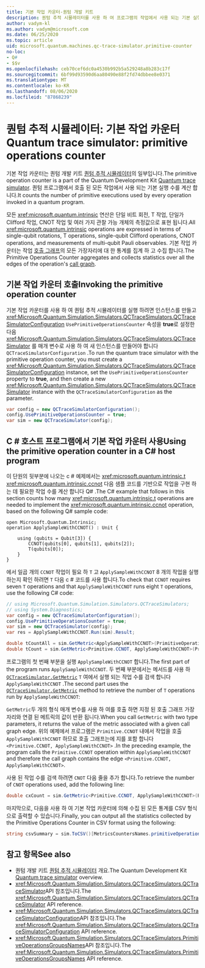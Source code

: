 ```yaml
---
title: 기본 작업 카운터-퀀텀 개발 키트
description: 퀀텀 추적 시뮬레이터를 사용 하 여 프로그램의 작업에서 사용 되는 기본 실행을 추적 하는 Microsoft QDK 기본 작업 카운터에 대해 알아봅니다 Q# .
author: vadym-kl
ms.author: vadym@microsoft.com
ms.date: 06/25/2020
ms.topic: article
uid: microsoft.quantum.machines.qc-trace-simulator.primitive-counter
no-loc:
- Q#
- $$v
ms.openlocfilehash: ceb70cef6dc0a4530b992b5a529248a8b283c17f
ms.sourcegitcommit: 6bf99d93590d6aa80490e88f2fd74dbbee8e0371
ms.translationtype: MT
ms.contentlocale: ko-KR
ms.lasthandoff: 08/06/2020
ms.locfileid: "87868239"
---
```

# <a name="quantum-trace-simulator-primitive-operations-counter"></a><span data-ttu-id="47cd7-103">퀀텀 추적 시뮬레이터: 기본 작업 카운터</span><span class="sxs-lookup"><span data-stu-id="47cd7-103">Quantum trace simulator: primitive operations counter</span></span>

<span data-ttu-id="47cd7-104">기본 작업 카운터는 퀀텀 개발 키트 [퀀텀 추적 시뮬레이터](xref:microsoft.quantum.machines.qc-trace-simulator.intro)의 일부입니다.</span><span class="sxs-lookup"><span data-stu-id="47cd7-104">The primitive operation counter is a part of the Quantum Development Kit [Quantum trace simulator](xref:microsoft.quantum.machines.qc-trace-simulator.intro).</span></span> <span data-ttu-id="47cd7-105">퀀텀 프로그램에서 호출 된 모든 작업에서 사용 되는 기본 실행 수를 계산 합니다.</span><span class="sxs-lookup"><span data-stu-id="47cd7-105">It counts the number of primitive executions used by every operation invoked in a quantum program.</span></span> 

<span data-ttu-id="47cd7-106">모든 <xref:microsoft.quantum.intrinsic> 연산은 단일 비트 회전, T 작업, 단일가 Clifford 작업, CNOT 작업 및 여러 가지 관찰 가능 개체의 측정값으로 표현 됩니다.</span><span class="sxs-lookup"><span data-stu-id="47cd7-106">All <xref:microsoft.quantum.intrinsic> operations are expressed in terms of single-qubit rotations, T operations, single-qubit Clifford operations, CNOT operations, and measurements of multi-qubit Pauli observables.</span></span> <span data-ttu-id="47cd7-107">기본 작업 카운터는 작업 [호출 그래프](https://en.wikipedia.org/wiki/Call_graph)의 모든 가장자리에 대 한 통계를 집계 하 고 수집 합니다.</span><span class="sxs-lookup"><span data-stu-id="47cd7-107">The Primitive Operations Counter aggregates and collects statistics over all the edges of the operation's [call graph](https://en.wikipedia.org/wiki/Call_graph).</span></span>

## <a name="invoking-the-primitive-operation-counter"></a><span data-ttu-id="47cd7-108">기본 작업 카운터 호출</span><span class="sxs-lookup"><span data-stu-id="47cd7-108">Invoking the primitive operation counter</span></span>

<span data-ttu-id="47cd7-109">기본 작업 카운터를 사용 하 여 퀀텀 추적 시뮬레이터를 실행 하려면 인스턴스를 만들고 <xref:Microsoft.Quantum.Simulation.Simulators.QCTraceSimulators.QCTraceSimulatorConfiguration> `UsePrimitiveOperationsCounter` 속성을 **true**로 설정한 다음 <xref:Microsoft.Quantum.Simulation.Simulators.QCTraceSimulators.QCTraceSimulator> 를 매개 변수로 사용 하 여 새 인스턴스를 만들어야 합니다 `QCTraceSimulatorConfiguration` .</span><span class="sxs-lookup"><span data-stu-id="47cd7-109">To run the quantum trace simulator with the primitive operation counter, you must create a <xref:Microsoft.Quantum.Simulation.Simulators.QCTraceSimulators.QCTraceSimulatorConfiguration> instance, set the `UsePrimitiveOperationsCounter` property to **true**, and then create a new <xref:Microsoft.Quantum.Simulation.Simulators.QCTraceSimulators.QCTraceSimulator> instance with the `QCTraceSimulatorConfiguration` as the parameter.</span></span>

```csharp
var config = new QCTraceSimulatorConfiguration();
config.UsePrimitiveOperationsCounter = true;
var sim = new QCTraceSimulator(config);
```

## <a name="using-the-primitive-operation-counter-in-a-c-host-program"></a><span data-ttu-id="47cd7-110">C # 호스트 프로그램에서 기본 작업 카운터 사용</span><span class="sxs-lookup"><span data-stu-id="47cd7-110">Using the primitive operation counter in a C# host program</span></span>

<span data-ttu-id="47cd7-111">이 단원의 뒷부분에 나오는 c # 예제에서는 <xref:microsoft.quantum.intrinsic.t> <xref:microsoft.quantum.intrinsic.ccnot> 다음 샘플 코드를 기반으로 작업을 구현 하는 데 필요한 작업 수를 계산 합니다 Q# .</span><span class="sxs-lookup"><span data-stu-id="47cd7-111">The C# example that follows in this section counts how many <xref:microsoft.quantum.intrinsic.t> operations are needed to implement the <xref:microsoft.quantum.intrinsic.ccnot> operation, based on the following Q# sample code:</span></span>

```qsharp
open Microsoft.Quantum.Intrinsic;
operation ApplySampleWithCCNOT() : Unit {

    using (qubits = Qubit[3]) {
        CCNOT(qubits[0], qubits[1], qubits[2]);
        T(qubits[0]);
    }
}
```

<span data-ttu-id="47cd7-112">에서 일곱 개의 `CCNOT` 작업이 필요 하 `T` 고 `ApplySampleWithCCNOT` 8 개의 작업을 실행 하는지 확인 하려면 `T` 다음 c # 코드를 사용 합니다.</span><span class="sxs-lookup"><span data-stu-id="47cd7-112">To check that `CCNOT` requires seven `T` operations and that `ApplySampleWithCCNOT` runs eight `T` operations, use the following C# code:</span></span>

```csharp 
// using Microsoft.Quantum.Simulation.Simulators.QCTraceSimulators;
// using System.Diagnostics;
var config = new QCTraceSimulatorConfiguration();
config.UsePrimitiveOperationsCounter = true;
var sim = new QCTraceSimulator(config);
var res = ApplySampleWithCCNOT.Run(sim).Result;

double tCountAll = sim.GetMetric<ApplySampleWithCCNOT>(PrimitiveOperationsGroupsNames.T);
double tCount = sim.GetMetric<Primitive.CCNOT, ApplySampleWithCCNOT>(PrimitiveOperationsGroupsNames.T);
```

<span data-ttu-id="47cd7-113">프로그램의 첫 번째 부분을 실행 `ApplySampleWithCCNOT` 합니다.</span><span class="sxs-lookup"><span data-stu-id="47cd7-113">The first part of the program runs `ApplySampleWithCCNOT`.</span></span> <span data-ttu-id="47cd7-114">두 번째 부분에서는 메서드를 사용 하 [`QCTraceSimulator.GetMetric`](https://docs.microsoft.com/dotnet/api/microsoft.quantum.simulation.simulators.qctracesimulators.qctracesimulator.getmetric) `T` 여에서 실행 되는 작업 수를 검색 합니다 `ApplySampleWithCCNOT` .</span><span class="sxs-lookup"><span data-stu-id="47cd7-114">The second part uses the [`QCTraceSimulator.GetMetric`](https://docs.microsoft.com/dotnet/api/microsoft.quantum.simulation.simulators.qctracesimulators.qctracesimulator.getmetric) method to retrieve the number of `T` operations run by `ApplySampleWithCCNOT`:</span></span> 

<span data-ttu-id="47cd7-115">`GetMetric`두 개의 형식 매개 변수를 사용 하 여를 호출 하면 지정 된 호출 그래프 가장자리와 연결 된 메트릭의 값이 반환 됩니다.</span><span class="sxs-lookup"><span data-stu-id="47cd7-115">When you call `GetMetric` with two type parameters, it returns the value of the metric associated with a given call graph edge.</span></span> <span data-ttu-id="47cd7-116">위의 예제에서 프로그램은 `Primitive.CCNOT` 내에서 작업을 호출 `ApplySampleWithCCNOT` 하므로 호출 그래프는에 지를 포함 합니다 `<Primitive.CCNOT, ApplySampleWithCCNOT>` .</span><span class="sxs-lookup"><span data-stu-id="47cd7-116">In the preceding example, the program calls the `Primitive.CCNOT` operation  within `ApplySampleWithCCNOT` and therefore the call graph contains the edge `<Primitive.CCNOT, ApplySampleWithCCNOT>`.</span></span> 

<span data-ttu-id="47cd7-117">사용 된 작업 수를 검색 하려면 `CNOT` 다음 줄을 추가 합니다.</span><span class="sxs-lookup"><span data-stu-id="47cd7-117">To retrieve the number of `CNOT` operations used, add the following line:</span></span>
```csharp
double cxCount = sim.GetMetric<Primitive.CCNOT, ApplySampleWithCCNOT>(PrimitiveOperationsGroupsNames.CX);
```

<span data-ttu-id="47cd7-118">마지막으로, 다음을 사용 하 여 기본 작업 카운터에 의해 수집 된 모든 통계를 CSV 형식으로 출력할 수 있습니다.</span><span class="sxs-lookup"><span data-stu-id="47cd7-118">Finally, you can output all the statistics collected by the Primitive Operations Counter in CSV format using the following:</span></span>
```csharp
string csvSummary = sim.ToCSV()[MetricsCountersNames.primitiveOperationsCounter];
```

## <a name="see-also"></a><span data-ttu-id="47cd7-119">참고 항목</span><span class="sxs-lookup"><span data-stu-id="47cd7-119">See also</span></span>

- <span data-ttu-id="47cd7-120">퀀텀 개발 키트 [퀀텀 추적 시뮬레이터](xref:microsoft.quantum.machines.qc-trace-simulator.intro) 개요.</span><span class="sxs-lookup"><span data-stu-id="47cd7-120">The Quantum Development Kit [Quantum trace simulator](xref:microsoft.quantum.machines.qc-trace-simulator.intro) overview.</span></span>
- <span data-ttu-id="47cd7-121"><xref:Microsoft.Quantum.Simulation.Simulators.QCTraceSimulators.QCTraceSimulator>API 참조입니다.</span><span class="sxs-lookup"><span data-stu-id="47cd7-121">The <xref:Microsoft.Quantum.Simulation.Simulators.QCTraceSimulators.QCTraceSimulator> API reference.</span></span>
- <span data-ttu-id="47cd7-122"><xref:Microsoft.Quantum.Simulation.Simulators.QCTraceSimulators.QCTraceSimulatorConfiguration>API 참조입니다.</span><span class="sxs-lookup"><span data-stu-id="47cd7-122">The <xref:Microsoft.Quantum.Simulation.Simulators.QCTraceSimulators.QCTraceSimulatorConfiguration> API reference.</span></span>
- <span data-ttu-id="47cd7-123"><xref:Microsoft.Quantum.Simulation.Simulators.QCTraceSimulators.PrimitiveOperationsGroupsNames>API 참조입니다.</span><span class="sxs-lookup"><span data-stu-id="47cd7-123">The <xref:Microsoft.Quantum.Simulation.Simulators.QCTraceSimulators.PrimitiveOperationsGroupsNames> API reference.</span></span>